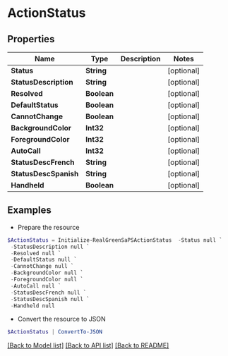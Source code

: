 # ActionStatus
## Properties

Name | Type | Description | Notes
------------ | ------------- | ------------- | -------------
**Status** | **String** |  | [optional] 
**StatusDescription** | **String** |  | [optional] 
**Resolved** | **Boolean** |  | [optional] 
**DefaultStatus** | **Boolean** |  | [optional] 
**CannotChange** | **Boolean** |  | [optional] 
**BackgroundColor** | **Int32** |  | [optional] 
**ForegroundColor** | **Int32** |  | [optional] 
**AutoCall** | **Int32** |  | [optional] 
**StatusDescFrench** | **String** |  | [optional] 
**StatusDescSpanish** | **String** |  | [optional] 
**Handheld** | **Boolean** |  | [optional] 

## Examples

- Prepare the resource
```powershell
$ActionStatus = Initialize-RealGreenSaPSActionStatus  -Status null `
 -StatusDescription null `
 -Resolved null `
 -DefaultStatus null `
 -CannotChange null `
 -BackgroundColor null `
 -ForegroundColor null `
 -AutoCall null `
 -StatusDescFrench null `
 -StatusDescSpanish null `
 -Handheld null
```

- Convert the resource to JSON
```powershell
$ActionStatus | ConvertTo-JSON
```

[[Back to Model list]](../README.md#documentation-for-models) [[Back to API list]](../README.md#documentation-for-api-endpoints) [[Back to README]](../README.md)

